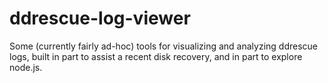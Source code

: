 ddrescue-log-viewer
===================

Some (currently fairly ad-hoc) tools for visualizing and analyzing ddrescue logs, built in part to assist a recent disk recovery, and in part to explore node.js.
